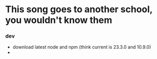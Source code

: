 # This song goes to another school, you wouldn't know them

### dev
- download latest node and npm (think current is 23.3.0 and 10.9.0)
- 